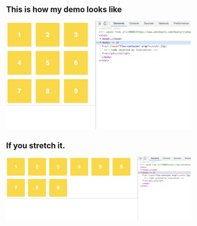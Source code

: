 ## This is how my demo looks like

![output](pb2_1.png)

## If you stretch it.

![output](pb2_2.png)
